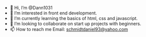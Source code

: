 - 👋 Hi, I’m @Dann1031
- 👀 I’m interested in front end development.
- 🌱 I’m currently learning the basics of html, css and javascript.
- 💞️ I’m looking to collaborate on start up projects with beginners. 
- 📫 How to reach me Email: schmidtdaniel93@yahoo.com

<!---
Dann1031/Dann1031 is a ✨ special ✨ repository because its `README.md` (this file) appears on your GitHub profile.
You can click the Preview link to take a look at your changes.
--->
